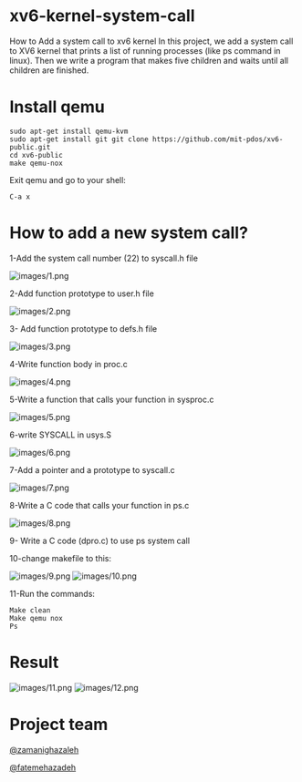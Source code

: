 # xv6-kernel-system-call
How to Add a system call to xv6 kernel
In this project, we add a system call to XV6 kernel that prints a list of running processes (like ps command in linux). Then we write a program that makes five children and waits until all children are finished.
# Install qemu
```
sudo apt-get install qemu-kvm
sudo apt-get install git git clone https://github.com/mit-pdos/xv6-public.git
cd xv6-public 
make qemu-nox
```
Exit qemu and go to your shell:
```
C-a x
```
# How to add a new system call?
1-Add the system call number (22) to syscall.h file

![images/1.png](images/1.png)

2-Add function prototype to user.h file

![images/2.png](images/2.png)

3- Add function prototype to defs.h file

![images/3.png](images/3.png)

4-Write function body in proc.c

![images/4.png](images/4.png)

5-Write a function that calls your function in sysproc.c

![images/5.png](images/5.png)

6-write SYSCALL in usys.S

![images/6.png](images/6.png)

7-Add a pointer and a prototype to syscall.c

![images/7.png](images/7.png)

8-Write a C code that calls your function in ps.c

![images/8.png](images/8.png)

9- Write a C code (dpro.c) to use ps system call

10-change makefile to this:

![images/9.png](images/9.png)
![images/10.png](images/10.png)

11-Run the commands:
```
Make clean
Make qemu nox
Ps
```
# Result
![images/11.png](images/11.png)
![images/12.png](images/12.png)

# Project team
[@zamanighazaleh](https://github.com/zamanighazaleh)

[@fatemehazadeh](https://github.com/fatemehazadeh)
